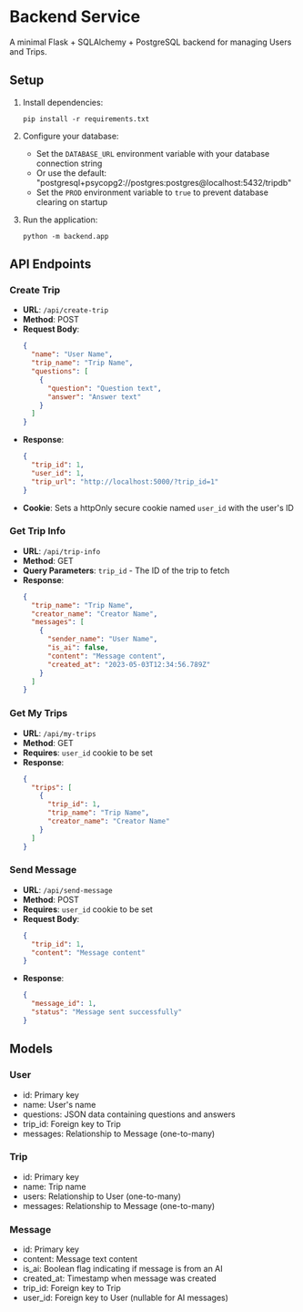 # Backend Service

A minimal Flask + SQLAlchemy + PostgreSQL backend for managing Users and Trips.

## Setup

1. Install dependencies:
   ```
   pip install -r requirements.txt
   ```

2. Configure your database:
   - Set the `DATABASE_URL` environment variable with your database connection string
   - Or use the default: "postgresql+psycopg2://postgres:postgres@localhost:5432/tripdb"
   - Set the `PROD` environment variable to `true` to prevent database clearing on startup

3. Run the application:
   ```
   python -m backend.app
   ```

## API Endpoints

### Create Trip
- **URL**: `/api/create-trip`
- **Method**: POST
- **Request Body**:
  ```json
  {
    "name": "User Name",
    "trip_name": "Trip Name",
    "questions": [
      {
        "question": "Question text",
        "answer": "Answer text"
      }
    ]
  }
  ```
- **Response**:
  ```json
  {
    "trip_id": 1,
    "user_id": 1,
    "trip_url": "http://localhost:5000/?trip_id=1"
  }
  ```
- **Cookie**: Sets a httpOnly secure cookie named `user_id` with the user's ID

### Get Trip Info
- **URL**: `/api/trip-info`
- **Method**: GET
- **Query Parameters**: `trip_id` - The ID of the trip to fetch
- **Response**:
  ```json
  {
    "trip_name": "Trip Name",
    "creator_name": "Creator Name",
    "messages": [
      {
        "sender_name": "User Name",
        "is_ai": false,
        "content": "Message content",
        "created_at": "2023-05-03T12:34:56.789Z"
      }
    ]
  }
  ```

### Get My Trips
- **URL**: `/api/my-trips`
- **Method**: GET
- **Requires**: `user_id` cookie to be set
- **Response**:
  ```json
  {
    "trips": [
      {
        "trip_id": 1,
        "trip_name": "Trip Name",
        "creator_name": "Creator Name"
      }
    ]
  }
  ```

### Send Message
- **URL**: `/api/send-message`
- **Method**: POST
- **Requires**: `user_id` cookie to be set
- **Request Body**:
  ```json
  {
    "trip_id": 1,
    "content": "Message content"
  }
  ```
- **Response**:
  ```json
  {
    "message_id": 1,
    "status": "Message sent successfully"
  }
  ```

## Models

### User
- id: Primary key
- name: User's name
- questions: JSON data containing questions and answers
- trip_id: Foreign key to Trip
- messages: Relationship to Message (one-to-many)

### Trip
- id: Primary key
- name: Trip name
- users: Relationship to User (one-to-many)
- messages: Relationship to Message (one-to-many)

### Message
- id: Primary key
- content: Message text content
- is_ai: Boolean flag indicating if message is from an AI
- created_at: Timestamp when message was created
- trip_id: Foreign key to Trip
- user_id: Foreign key to User (nullable for AI messages)